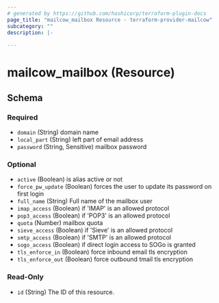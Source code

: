 ```yaml
---
# generated by https://github.com/hashicorp/terraform-plugin-docs
page_title: "mailcow_mailbox Resource - terraform-provider-mailcow"
subcategory: ""
description: |-
  
---
```


# mailcow_mailbox (Resource)





<!-- schema generated by tfplugindocs -->
## Schema

### Required

- `domain` (String) domain name
- `local_part` (String) left part of email address
- `password` (String, Sensitive) mailbox password

### Optional

- `active` (Boolean) is alias active or not
- `force_pw_update` (Boolean) forces the user to update its password on first login
- `full_name` (String) Full name of the mailbox user
- `imap_access` (Boolean) if 'IMAP' is an allowed protocol
- `pop3_access` (Boolean) if 'POP3' is an allowed protocol
- `quota` (Number) mailbox quota
- `sieve_access` (Boolean) if 'Sieve' is an allowed protocol
- `smtp_access` (Boolean) if 'SMTP' is an allowed protocol
- `sogo_access` (Boolean) if direct login access to SOGo is granted
- `tls_enforce_in` (Boolean) force inbound email tls encryption
- `tls_enforce_out` (Boolean) force outbound tmail tls encryption

### Read-Only

- `id` (String) The ID of this resource.


